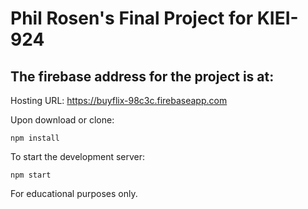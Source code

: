 # Phil Rosen's Final Project for KIEI-924

## The firebase address for the project is at:


Hosting URL: https://buyflix-98c3c.firebaseapp.com

Upon download or clone:

```
npm install
```

To start the development server:

```
npm start
```

For educational purposes only.

